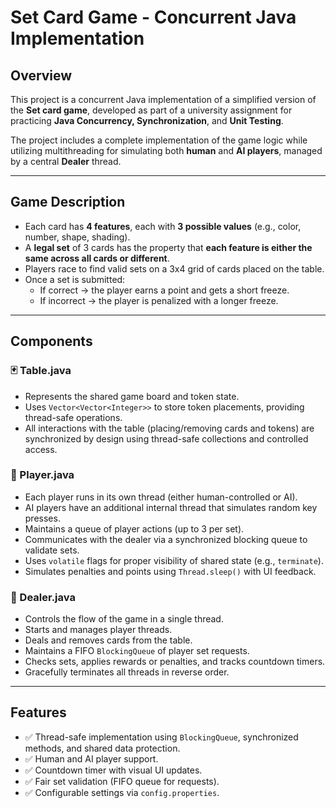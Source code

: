 # Set Card Game - Concurrent Java Implementation

## Overview

This project is a concurrent Java implementation of a simplified version of the **Set card game**, developed as part of a university assignment for practicing **Java Concurrency, Synchronization**, and **Unit Testing**.

The project includes a complete implementation of the game logic while utilizing multithreading for simulating both **human** and **AI players**, managed by a central **Dealer** thread.

---

## Game Description

- Each card has **4 features**, each with **3 possible values** (e.g., color, number, shape, shading).
- A **legal set** of 3 cards has the property that **each feature is either the same across all cards or different**.
- Players race to find valid sets on a 3x4 grid of cards placed on the table.
- Once a set is submitted:
  - If correct → the player earns a point and gets a short freeze.
  - If incorrect → the player is penalized with a longer freeze.

---

## Components

### 🃏 Table.java
- Represents the shared game board and token state.
- Uses `Vector<Vector<Integer>>` to store token placements, providing thread-safe operations.
- All interactions with the table (placing/removing cards and tokens) are synchronized by design using thread-safe collections and controlled access.


### 👥 Player.java
- Each player runs in its own thread (either human-controlled or AI).
- AI players have an additional internal thread that simulates random key presses.
- Maintains a queue of player actions (up to 3 per set).
- Communicates with the dealer via a synchronized blocking queue to validate sets.
- Uses `volatile` flags for proper visibility of shared state (e.g., `terminate`).
- Simulates penalties and points using `Thread.sleep()` with UI feedback.


### 🤵 Dealer.java
- Controls the flow of the game in a single thread.
- Starts and manages player threads.
- Deals and removes cards from the table.
- Maintains a FIFO `BlockingQueue` of player set requests.
- Checks sets, applies rewards or penalties, and tracks countdown timers.
- Gracefully terminates all threads in reverse order.


---

## Features

- ✅ Thread-safe implementation using `BlockingQueue`, synchronized methods, and shared data protection.
- ✅ Human and AI player support.
- ✅ Countdown timer with visual UI updates.
- ✅ Fair set validation (FIFO queue for requests).
- ✅ Configurable settings via `config.properties`.


